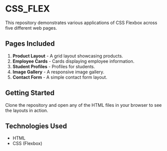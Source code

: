 # CSS_FLEX

This repository demonstrates various applications of CSS Flexbox across five different web pages.

## Pages Included

1. **Product Layout** - A grid layout showcasing products.
2. **Employee Cards** - Cards displaying employee information.
3. **Student Profiles** - Profiles for students.
4. **Image Gallery** - A responsive image gallery.
5. **Contact Form** - A simple contact form layout.

## Getting Started

Clone the repository and open any of the HTML files in your browser to see the layouts in action.

## Technologies Used

- HTML
- CSS (Flexbox)